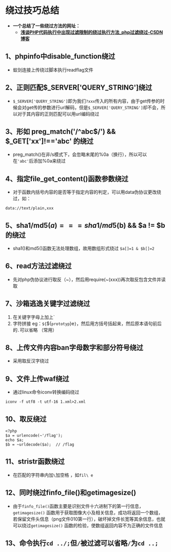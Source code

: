 # 绕过技巧总结

* **一个总结了一些绕过方法的网址：**
  * **[浅谈PHP代码执行中出现过滤限制的绕过执行方法_php过滤绕过-CSDN博客](https://blog.csdn.net/mochu7777777/article/details/104631142)**


## 1、phpinfo中disable_function绕过

* 蚁剑连接上传绕过脚本执行readflag文件

## 2、正则匹配$_SERVER['QUERY_STRING']绕过

* `$_SERVER['QUERY_STRING']`即为我们`?xxx`传入的所有内容，由于get传参的时候会对get传的参数进行url解码，但是`$_SERVER['QUERY_STRING']`却不会，所以对于其内容的正则匹配可以用url编码绕过

## 3、形如 preg_match('/^abc$/') && $_GET['xx']!=='abc' 的绕过

* preg_match()在非/s模式下，会忽略末尾的%0a（换行），所以可以在`'abc'`后添加%0a来绕过

## 4、指定file_get_content()函数参数绕过

* 对于函数内括号内容的是否等于指定内容的判定，可以用data伪协议更改绕过，如：

`data://text/plain,xxx `

## 5、sha1/md5($a) === sha1/md5($b) && $a != $b的绕过

* sha1()和md5()函数无法处理数组，故用数组形式绕过 `$a[]=1 & $b[]=2`

## 6、read方法过滤绕过

* 先对php伪协议进行取反（~），然后用require(~(xxx))再次取反包含文件并读取

## 7、沙箱逃逸关键字过滤绕过

1. 在关键字字母上加上`
2. 字符拼接 eg：`${`${`prototyp`}e`}`，然后用方括号括起来，然后原本语句前后的`.`可以省略    （常用）

## 8、上传文件内容ban字母数字和部分符号绕过

* 采用取反汉字绕过

## 9、文件上传waf绕过

* 通过linux命令iconv转换编码绕过

```
iconv -f utf8 -t utf-16 1.xml>2.xml
```

## 10、取反绕过

```
<?php
$a = urlencode(~'/flag');
echo $a;
$b = ~urldecode($a);  // /flag
```

## 11、stristr函数绕过

* 在匹配的字符串内加`\`加空格 ，如`fil\ e`

## 12、同时绕过finfo_file()和getimagesize()

* 由于`finfo_file()`函数主要是识别文件十六进制下的第一行信息，`getimagesize()` 函数用于获取图像大小及相关信息，成功将返回一个数组，若保留文件头信息（png文件010第一行），破坏掉文件长宽等其余信息，也就可以绕过`getimagesize()` 函数的检验，使数组返回内容不为正确的文件信息

## 13、命令执行`cd ../;`但`/`被过滤可以省略`/`为`cd ..;`

